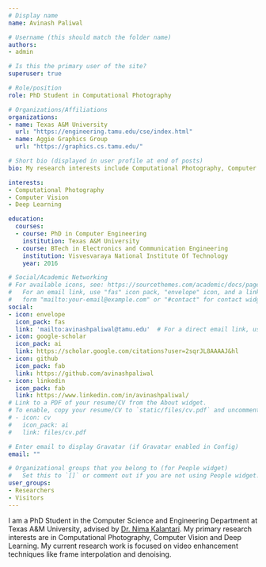 ```yaml
---
# Display name
name: Avinash Paliwal

# Username (this should match the folder name)
authors:
- admin

# Is this the primary user of the site?
superuser: true

# Role/position
role: PhD Student in Computational Photography

# Organizations/Affiliations
organizations:
- name: Texas A&M University
  url: "https://engineering.tamu.edu/cse/index.html"
- name: Aggie Graphics Group
  url: "https://graphics.cs.tamu.edu/"

# Short bio (displayed in user profile at end of posts)
bio: My research interests include Computational Photography, Computer Vision and Deep Learning.

interests:
- Computational Photography
- Computer Vision
- Deep Learning

education:
  courses:
  - course: PhD in Computer Engineering
    institution: Texas A&M University
  - course: BTech in Electronics and Communication Engineering
    institution: Visvesvaraya National Institute Of Technology
    year: 2016

# Social/Academic Networking
# For available icons, see: https://sourcethemes.com/academic/docs/page-builder/#icons
#   For an email link, use "fas" icon pack, "envelope" icon, and a link in the
#   form "mailto:your-email@example.com" or "#contact" for contact widget.
social:
- icon: envelope
  icon_pack: fas
  link: 'mailto:avinashpaliwal@tamu.edu'  # For a direct email link, use "mailto:test@example.org".
- icon: google-scholar
  icon_pack: ai
  link: https://scholar.google.com/citations?user=2sqrJL8AAAAJ&hl
- icon: github
  icon_pack: fab
  link: https://github.com/avinashpaliwal
- icon: linkedin
  icon_pack: fab
  link: https://www.linkedin.com/in/avinashpaliwal/
# Link to a PDF of your resume/CV from the About widget.
# To enable, copy your resume/CV to `static/files/cv.pdf` and uncomment the lines below.
# - icon: cv
#   icon_pack: ai
#   link: files/cv.pdf

# Enter email to display Gravatar (if Gravatar enabled in Config)
email: ""

# Organizational groups that you belong to (for People widget)
#   Set this to `[]` or comment out if you are not using People widget.
user_groups:
- Researchers
- Visitors
---
```


I am a PhD Student in the Computer Science and Engineering Department at Texas A&M University, advised by [Dr. Nima Kalantari](http://faculty.cs.tamu.edu/nimak). My primary research interests are in Computational Photography, Computer Vision and Deep Learning. My current research work is focused on video enhancement techniques like frame interpolation and denoising.
